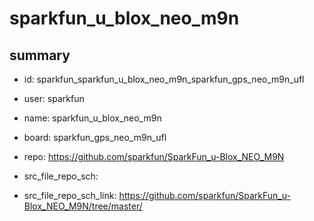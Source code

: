 # sparkfun_u_blox_neo_m9n
 
## summary 
* id: sparkfun_sparkfun_u_blox_neo_m9n_sparkfun_gps_neo_m9n_ufl
* user: sparkfun
* name: sparkfun_u_blox_neo_m9n
* board: sparkfun_gps_neo_m9n_ufl
* repo: https://github.com/sparkfun/SparkFun_u-Blox_NEO_M9N



* src_file_repo_sch: 
* src_file_repo_sch_link: https://github.com/sparkfun/SparkFun_u-Blox_NEO_M9N/tree/master/






